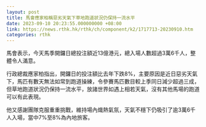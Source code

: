 ```yaml
---
layout: post
title: 馬會應家柏稱惡劣天氣下草地跑道狀況仍保持一流水平
date: 2023-09-10 20:23:55.000000000 +08:00
link: https://news.rthk.hk/rthk/ch/component/k2/1717713-20230910.htm
categories: rthk
---
```


馬會表示，今天馬季開鑼日總投注額近13億港元，總入場人數超過3萬6千人，整體令人滿意。

行政總裁應家柏指出，開鑼日的投注額比去年下跌8%，主要原因是近日惡劣天氣下，馬匹有數天無法如常到跑道操練，令參賽馬匹數目較上季同日減少超過三成，但草地跑道狀況仍保持一流水平，放諸世界如遇上相若天氣，沒有其他馬場的跑道可以有此表現。

他又感謝團隊克服重重挑戰，維持場內熾熱氣氛，天氣不穩下仍吸引了逾3萬6千人入場，當中7%至8%為內地旅客。
